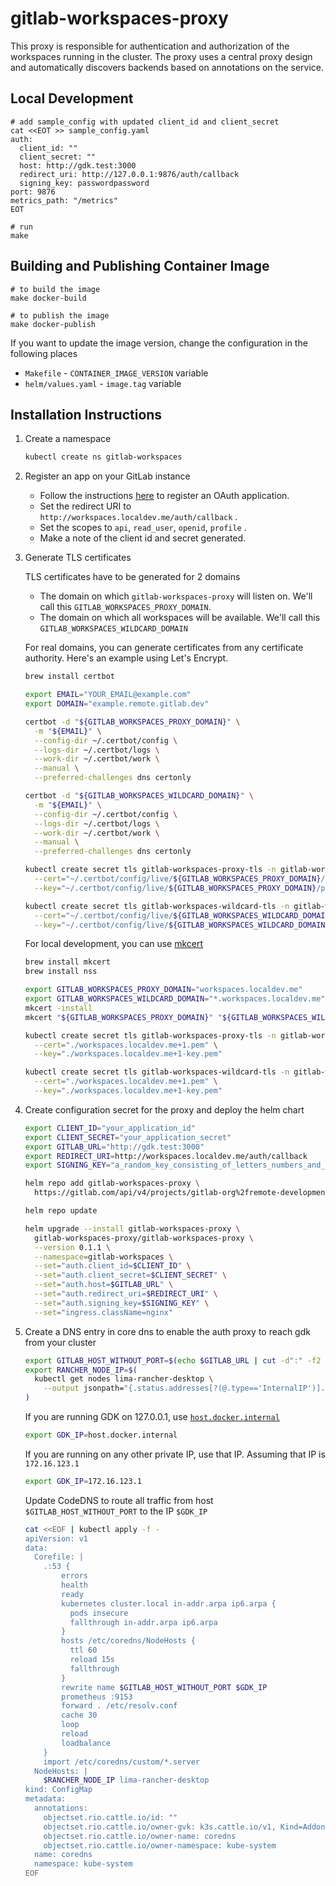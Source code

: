 # gitlab-workspaces-proxy

This proxy is responsible for authentication and authorization of the workspaces running in the cluster.
The proxy uses a central proxy design and automatically discovers backends based on annotations on the service.

## Local Development

```shell
# add sample_config with updated client_id and client_secret
cat <<EOT >> sample_config.yaml
auth:
  client_id: ""
  client_secret: ""
  host: http://gdk.test:3000
  redirect_uri: http://127.0.0.1:9876/auth/callback
  signing_key: passwordpassword
port: 9876
metrics_path: "/metrics"
EOT

# run
make
```

## Building and Publishing Container Image

```shell
# to build the image
make docker-build

# to publish the image
make docker-publish
```

If you want to update the image version, change the configuration in the following places
- `Makefile` - `CONTAINER_IMAGE_VERSION` variable
- `helm/values.yaml` - `image.tag` variable

## Installation Instructions

1. Create a namespace

    ```sh
    kubectl create ns gitlab-workspaces
    ```

1. Register an app on your GitLab instance

    - Follow the instructions [here](https://docs.gitlab.com/ee/integration/oauth_provider.html) to register an OAuth application.
    - Set the redirect URI to `http://workspaces.localdev.me/auth/callback` .
    - Set the scopes to `api`, `read_user`, `openid`, `profile` .
    - Make a note of the client id and secret generated.

1. Generate TLS certificates

    TLS certificates have to be generated for 2 domains
    - The domain on which `gitlab-workspaces-proxy` will listen on. We'll call this `GITLAB_WORKSPACES_PROXY_DOMAIN`.
    - The domain on which all workspaces will be available. We'll call this `GITLAB_WORKSPACES_WILDCARD_DOMAIN`

    For real domains, you can generate certificates from any certificate authority. Here's an example using Let's Encrypt.
    ```sh
    brew install certbot

    export EMAIL="YOUR_EMAIL@example.com"
    export DOMAIN="example.remote.gitlab.dev"

    certbot -d "${GITLAB_WORKSPACES_PROXY_DOMAIN}" \
      -m "${EMAIL}" \
      --config-dir ~/.certbot/config \
      --logs-dir ~/.certbot/logs \
      --work-dir ~/.certbot/work \
      --manual \
      --preferred-challenges dns certonly

    certbot -d "${GITLAB_WORKSPACES_WILDCARD_DOMAIN}" \
      -m "${EMAIL}" \
      --config-dir ~/.certbot/config \
      --logs-dir ~/.certbot/logs \
      --work-dir ~/.certbot/work \
      --manual \
      --preferred-challenges dns certonly
    
    kubectl create secret tls gitlab-workspaces-proxy-tls -n gitlab-workspaces \
      --cert="~/.certbot/config/live/${GITLAB_WORKSPACES_PROXY_DOMAIN}/fullchain.pem" \
      --key="~/.certbot/config/live/${GITLAB_WORKSPACES_PROXY_DOMAIN}/privkey.pem"
    
    kubectl create secret tls gitlab-workspaces-wildcard-tls -n gitlab-workspaces \
      --cert="~/.certbot/config/live/${GITLAB_WORKSPACES_WILDCARD_DOMAIN}/fullchain.pem" \
      --key="~/.certbot/config/live/${GITLAB_WORKSPACES_WILDCARD_DOMAIN}/privkey.pem"
    ```

    For local development, you can use [mkcert](https://github.com/FiloSottile/mkcert)
    ```sh
    brew install mkcert
    brew install nss

    export GITLAB_WORKSPACES_PROXY_DOMAIN="workspaces.localdev.me"
    export GITLAB_WORKSPACES_WILDCARD_DOMAIN="*.workspaces.localdev.me"
    mkcert -install
    mkcert "${GITLAB_WORKSPACES_PROXY_DOMAIN}" "${GITLAB_WORKSPACES_WILDCARD_DOMAIN}"

    kubectl create secret tls gitlab-workspaces-proxy-tls -n gitlab-workspaces \
      --cert="./workspaces.localdev.me+1.pem" \
      --key="./workspaces.localdev.me+1-key.pem"
    
    kubectl create secret tls gitlab-workspaces-wildcard-tls -n gitlab-workspaces \
      --cert="./workspaces.localdev.me+1.pem" \
      --key="./workspaces.localdev.me+1-key.pem"
    ```

1. Create configuration secret for the proxy and deploy the helm chart

    ```sh
    export CLIENT_ID="your_application_id"
    export CLIENT_SECRET="your_application_secret"
    export GITLAB_URL="http://gdk.test:3000"
    export REDIRECT_URI=http://workspaces.localdev.me/auth/callback
    export SIGNING_KEY="a_random_key_consisting_of_letters_numbers_and_special_chars"

    helm repo add gitlab-workspaces-proxy \
      https://gitlab.com/api/v4/projects/gitlab-org%2fremote-development%2fgitlab-workspaces-proxy/packages/helm/devel

    helm repo update

    helm upgrade --install gitlab-workspaces-proxy \
      gitlab-workspaces-proxy/gitlab-workspaces-proxy \
      --version 0.1.1 \
      --namespace=gitlab-workspaces \
      --set="auth.client_id=$CLIENT_ID" \
      --set="auth.client_secret=$CLIENT_SECRET" \
      --set="auth.host=$GITLAB_URL" \
      --set="auth.redirect_uri=$REDIRECT_URI" \
      --set="auth.signing_key=$SIGNING_KEY" \
      --set="ingress.className=nginx"
    ```

1. Create a DNS entry in core dns to enable the auth proxy to reach gdk from your cluster

    ```sh
    export GITLAB_HOST_WITHOUT_PORT=$(echo $GITLAB_URL | cut -d":" -f2 | cut -d "/" -f3)
    export RANCHER_NODE_IP=$(
      kubectl get nodes lima-rancher-desktop \
        --output jsonpath="{.status.addresses[?(@.type=='InternalIP')].address}"
    )
    ```

    If you are running GDK on 127.0.0.1, use [`host.docker.internal`](https://github.com/rancher-sandbox/rancher-desktop/issues/3686#issuecomment-1379539298)

    ```sh
    export GDK_IP=host.docker.internal
    ```

    If you are running on any other private IP, use that IP. Assuming that IP is `172.16.123.1`

    ```sh
    export GDK_IP=172.16.123.1
    ```

    Update CodeDNS to route all traffic from host `$GITLAB_HOST_WITHOUT_PORT` to the IP `$GDK_IP`

    ```sh
    cat <<EOF | kubectl apply -f -
    apiVersion: v1
    data:
      Corefile: |
        .:53 {
            errors
            health
            ready
            kubernetes cluster.local in-addr.arpa ip6.arpa {
              pods insecure
              fallthrough in-addr.arpa ip6.arpa
            }
            hosts /etc/coredns/NodeHosts {
              ttl 60
              reload 15s
              fallthrough
            }
            rewrite name $GITLAB_HOST_WITHOUT_PORT $GDK_IP
            prometheus :9153
            forward . /etc/resolv.conf
            cache 30
            loop
            reload
            loadbalance
        }
        import /etc/coredns/custom/*.server
      NodeHosts: |
        $RANCHER_NODE_IP lima-rancher-desktop
    kind: ConfigMap
    metadata:
      annotations:
        objectset.rio.cattle.io/id: ""
        objectset.rio.cattle.io/owner-gvk: k3s.cattle.io/v1, Kind=Addon
        objectset.rio.cattle.io/owner-name: coredns
        objectset.rio.cattle.io/owner-namespace: kube-system
      name: coredns
      namespace: kube-system
    EOF
    ```
